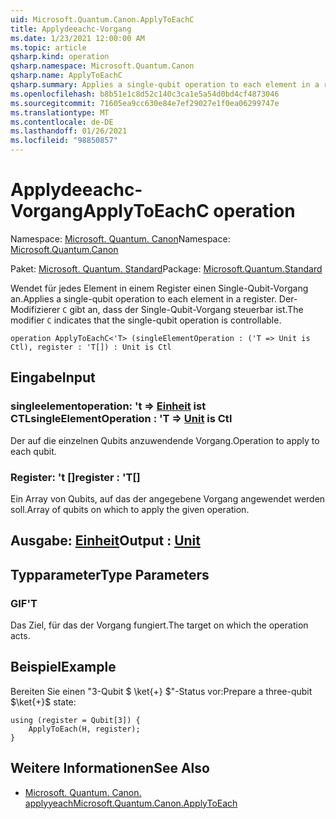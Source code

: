```yaml
---
uid: Microsoft.Quantum.Canon.ApplyToEachC
title: Applydeeachc-Vorgang
ms.date: 1/23/2021 12:00:00 AM
ms.topic: article
qsharp.kind: operation
qsharp.namespace: Microsoft.Quantum.Canon
qsharp.name: ApplyToEachC
qsharp.summary: Applies a single-qubit operation to each element in a register. The modifier `C` indicates that the single-qubit operation is controllable.
ms.openlocfilehash: b8b51e1c8d52c140c3ca1e5a54d0bd4cf4873046
ms.sourcegitcommit: 71605ea9cc630e84e7ef29027e1f0ea06299747e
ms.translationtype: MT
ms.contentlocale: de-DE
ms.lasthandoff: 01/26/2021
ms.locfileid: "98850857"
---
```

# <a name="applytoeachc-operation"></a><span data-ttu-id="f08f1-102">Applydeeachc-Vorgang</span><span class="sxs-lookup"><span data-stu-id="f08f1-102">ApplyToEachC operation</span></span>

<span data-ttu-id="f08f1-103">Namespace: [Microsoft. Quantum. Canon](xref:Microsoft.Quantum.Canon)</span><span class="sxs-lookup"><span data-stu-id="f08f1-103">Namespace: [Microsoft.Quantum.Canon](xref:Microsoft.Quantum.Canon)</span></span>

<span data-ttu-id="f08f1-104">Paket: [Microsoft. Quantum. Standard](https://nuget.org/packages/Microsoft.Quantum.Standard)</span><span class="sxs-lookup"><span data-stu-id="f08f1-104">Package: [Microsoft.Quantum.Standard](https://nuget.org/packages/Microsoft.Quantum.Standard)</span></span>


<span data-ttu-id="f08f1-105">Wendet für jedes Element in einem Register einen Single-Qubit-Vorgang an.</span><span class="sxs-lookup"><span data-stu-id="f08f1-105">Applies a single-qubit operation to each element in a register.</span></span>
<span data-ttu-id="f08f1-106">Der-Modifizierer `C` gibt an, dass der Single-Qubit-Vorgang steuerbar ist.</span><span class="sxs-lookup"><span data-stu-id="f08f1-106">The modifier `C` indicates that the single-qubit operation is controllable.</span></span>

```qsharp
operation ApplyToEachC<'T> (singleElementOperation : ('T => Unit is Ctl), register : 'T[]) : Unit is Ctl
```


## <a name="input"></a><span data-ttu-id="f08f1-107">Eingabe</span><span class="sxs-lookup"><span data-stu-id="f08f1-107">Input</span></span>

### <a name="singleelementoperation--t--unit--is-ctl"></a><span data-ttu-id="f08f1-108">singleelementoperation: 't => [Einheit](xref:microsoft.quantum.lang-ref.unit)  ist CTL</span><span class="sxs-lookup"><span data-stu-id="f08f1-108">singleElementOperation : 'T => [Unit](xref:microsoft.quantum.lang-ref.unit)  is Ctl</span></span>

<span data-ttu-id="f08f1-109">Der auf die einzelnen Qubits anzuwendende Vorgang.</span><span class="sxs-lookup"><span data-stu-id="f08f1-109">Operation to apply to each qubit.</span></span>


### <a name="register--t"></a><span data-ttu-id="f08f1-110">Register: 't []</span><span class="sxs-lookup"><span data-stu-id="f08f1-110">register : 'T[]</span></span>

<span data-ttu-id="f08f1-111">Ein Array von Qubits, auf das der angegebene Vorgang angewendet werden soll.</span><span class="sxs-lookup"><span data-stu-id="f08f1-111">Array of qubits on which to apply the given operation.</span></span>



## <a name="output--unit"></a><span data-ttu-id="f08f1-112">Ausgabe: [Einheit](xref:microsoft.quantum.lang-ref.unit)</span><span class="sxs-lookup"><span data-stu-id="f08f1-112">Output : [Unit](xref:microsoft.quantum.lang-ref.unit)</span></span>



## <a name="type-parameters"></a><span data-ttu-id="f08f1-113">Typparameter</span><span class="sxs-lookup"><span data-stu-id="f08f1-113">Type Parameters</span></span>

### <a name="t"></a><span data-ttu-id="f08f1-114">GIF</span><span class="sxs-lookup"><span data-stu-id="f08f1-114">'T</span></span>

<span data-ttu-id="f08f1-115">Das Ziel, für das der Vorgang fungiert.</span><span class="sxs-lookup"><span data-stu-id="f08f1-115">The target on which the operation acts.</span></span>

## <a name="example"></a><span data-ttu-id="f08f1-116">Beispiel</span><span class="sxs-lookup"><span data-stu-id="f08f1-116">Example</span></span>

<span data-ttu-id="f08f1-117">Bereiten Sie einen "3-Qubit $ \ket{+} $"-Status vor:</span><span class="sxs-lookup"><span data-stu-id="f08f1-117">Prepare a three-qubit $\ket{+}$ state:</span></span>

```qsharp
using (register = Qubit[3]) {
    ApplyToEach(H, register);
}
```

## <a name="see-also"></a><span data-ttu-id="f08f1-118">Weitere Informationen</span><span class="sxs-lookup"><span data-stu-id="f08f1-118">See Also</span></span>

- [<span data-ttu-id="f08f1-119">Microsoft. Quantum. Canon. applyyeach</span><span class="sxs-lookup"><span data-stu-id="f08f1-119">Microsoft.Quantum.Canon.ApplyToEach</span></span>](xref:Microsoft.Quantum.Canon.ApplyToEach)